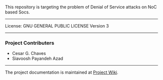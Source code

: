 This repository is targeting the problem of Denial of Service attacks on NoC based Socs.

----------

License:  	GNU GENERAL PUBLIC LICENSE Version 3

----------

### Project Contributers

- Cesar G. Chaves
- Siavoosh Payandeh Azad

---------------------------------
The project documentation is maintained at [Project Wiki](https://github.com/Project-Bonfire/Secure_Bonfire/wiki).
